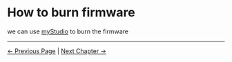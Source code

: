 # How to burn firmware



we can use [myStudio](../5.2-ApplicationUse/5.2.2-mystudio/3-flash_firmwares.md) to burn the firmware


---
[← Previous Page](../README.md#chapter-summaryg) | [Next Chapter →](../../6-SDKDevelopment/README.md)